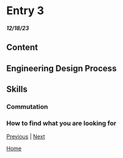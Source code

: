 # Entry 3
##### 12/18/23

## Content 



## Engineering Design Process

## Skills 

### Commutation


### How to find what you are looking for





[Previous](entry02.md) | [Next](entry04.md)

[Home](../README.md)

